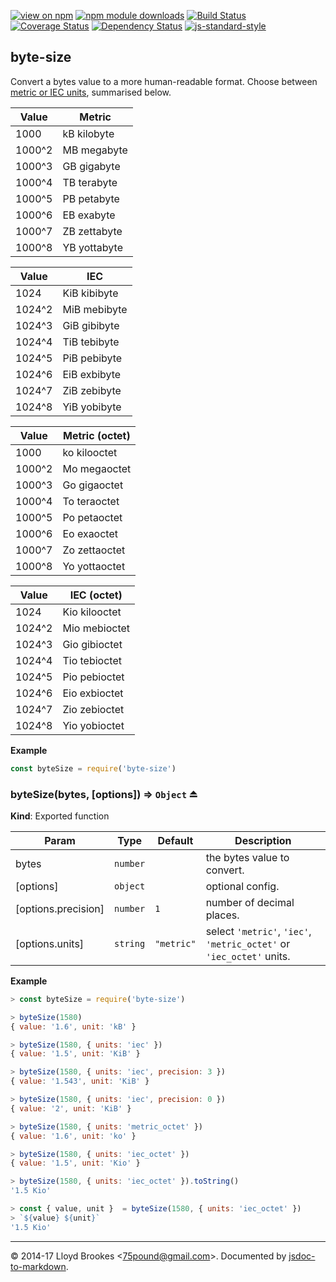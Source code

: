[![view on npm](https://img.shields.io/npm/v/byte-size.svg)](https://www.npmjs.org/package/byte-size)
[![npm module downloads](https://img.shields.io/npm/dt/byte-size.svg)](https://www.npmjs.org/package/byte-size)
[![Build Status](https://travis-ci.org/75lb/byte-size.svg?branch=master)](https://travis-ci.org/75lb/byte-size)
[![Coverage Status](https://coveralls.io/repos/github/75lb/byte-size/badge.svg?branch=master)](https://coveralls.io/github/75lb/byte-size?branch=master)
[![Dependency Status](https://david-dm.org/75lb/byte-size.svg)](https://david-dm.org/75lb/byte-size)
[![js-standard-style](https://img.shields.io/badge/code%20style-standard-brightgreen.svg)](https://github.com/feross/standard)

<a name="module_byte-size"></a>

## byte-size
Convert a bytes value to a more human-readable format. Choose between [metric or IEC units](https://en.wikipedia.org/wiki/Gigabyte), summarised below.

Value | Metric
----- | -------------
1000  | kB  kilobyte
1000^2 | MB  megabyte
1000^3 | GB  gigabyte
1000^4 | TB  terabyte
1000^5 | PB  petabyte
1000^6 | EB  exabyte
1000^7 | ZB  zettabyte
1000^8 | YB  yottabyte

Value | IEC
----- | ------------
1024  | KiB kibibyte
1024^2 | MiB mebibyte
1024^3 | GiB gibibyte
1024^4 | TiB tebibyte
1024^5 | PiB pebibyte
1024^6 | EiB exbibyte
1024^7 | ZiB zebibyte
1024^8 | YiB yobibyte

Value | Metric (octet)
----- | -------------
1000  | ko  kilooctet
1000^2 | Mo  megaoctet
1000^3 | Go  gigaoctet
1000^4 | To  teraoctet
1000^5 | Po  petaoctet
1000^6 | Eo  exaoctet
1000^7 | Zo  zettaoctet
1000^8 | Yo  yottaoctet

Value | IEC (octet)
----- | ------------
1024  | Kio kilooctet
1024^2 | Mio mebioctet
1024^3 | Gio gibioctet
1024^4 | Tio tebioctet
1024^5 | Pio pebioctet
1024^6 | Eio exbioctet
1024^7 | Zio zebioctet
1024^8 | Yio yobioctet

**Example**  
```js
const byteSize = require('byte-size')
```
<a name="exp_module_byte-size--byteSize"></a>

### byteSize(bytes, [options]) ⇒ <code>Object</code> ⏏
**Kind**: Exported function  

| Param | Type | Default | Description |
| --- | --- | --- | --- |
| bytes | <code>number</code> |  | the bytes value to convert. |
| [options] | <code>object</code> |  | optional config. |
| [options.precision] | <code>number</code> | <code>1</code> | number of decimal places. |
| [options.units] | <code>string</code> | <code>&quot;metric&quot;</code> | select `'metric'`, `'iec'`, `'metric_octet'` or `'iec_octet'` units. |

**Example**  
```js
> const byteSize = require('byte-size')

> byteSize(1580)
{ value: '1.6', unit: 'kB' }

> byteSize(1580, { units: 'iec' })
{ value: '1.5', unit: 'KiB' }

> byteSize(1580, { units: 'iec', precision: 3 })
{ value: '1.543', unit: 'KiB' }

> byteSize(1580, { units: 'iec', precision: 0 })
{ value: '2', unit: 'KiB' }

> byteSize(1580, { units: 'metric_octet' })
{ value: '1.6', unit: 'ko' }

> byteSize(1580, { units: 'iec_octet' })
{ value: '1.5', unit: 'Kio' }

> byteSize(1580, { units: 'iec_octet' }).toString()
'1.5 Kio'

> const { value, unit }  = byteSize(1580, { units: 'iec_octet' })
> `${value} ${unit}`
'1.5 Kio'
```

* * *

&copy; 2014-17 Lloyd Brookes \<75pound@gmail.com\>. Documented by [jsdoc-to-markdown](https://github.com/jsdoc2md/jsdoc-to-markdown).
